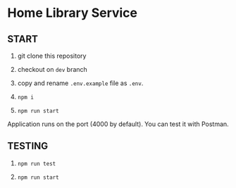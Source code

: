 # Home Library Service

## START

1. git clone this repository

2. checkout on `dev` branch

3. copy and rename `.env.example` file as `.env`.

4. `npm i`

5. `npm run start`

Application runs on the port (4000 by default). You can test it with Postman. 

## TESTING 

1. `npm run test`

2. `npm run start`